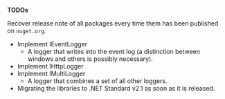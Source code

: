 
**TODOs**

Recover release note of all packages every time them has been published on `nuget.org`.

- Implement IEventLogger
  - A logger that writes into the event log (a distinction between windows and others is possibly necessary).
- Implement IHttpLogger
- Implement IMultiLogger
  - A logger that combines a set of all other loggers.
- Migrating the libraries to .NET Standard v2.1 as soon as it is released.
